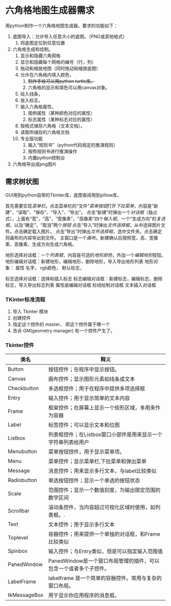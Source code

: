 # 六角格地图生成器需求

用python制作一个六角格地图生成器。要求的功能如下：

1. 底图导入：允许导入任意大小的底图。（PNG或其他格式）
   1. 将底图定位到任意位置
2. 六角格生成和绘制。
   1. 显示和隐藏六角网格
   2. 显示和隐藏每个网格的编号（行，列）
   3. 拖动和缩放地图（同时拖动和缩放底图）
   4. 允许在六角格内填入颜色，
      1. ~~制作手绘可以用python turtle库。~~
      2. 六角格的显示和填色可以用canvas对象。
   5. 绘入线条，
   6. 放入标志，
   7. 输入六角格属性，
      1. 图例属性（某种颜色对应的属性）
      2. 标志属性（某种标志对应的属性）
   8. 按格式储存六角格（文本文档）。
   9. 读取所储存的六角格文档
   10. 专业版功能
       1. 输入“规则书”（python代码规定的推演规则）
       2. 按照规则书进行推演操作
       3. 内置python控制台
3. 六角格导出成png图片

## 需求树状图

GUI用到python自带的Tkinter库，底图查阅用到pillow库。

首先需要实现*菜单栏*。点击菜单栏的“文件”*菜单按钮*打开*下拉菜单*，内容是“新建”、“读取”、“保存”、“导入”、“导出”。
点击“新建”时弹出一个*对话框*（独占式），上面有“宽”，“高”，“宽像素”，“高像素”四个*输入框*，一个“生成方向”的*复选框*，以及“确定”，“取消”两个*按钮*
点击“导入”时弹出*文件选择框*，从中选择图片文件。点击确定载入图片。
点击“导出”时弹出*文件选择框*，选中文件夹。点击确定将画布的内容导出到文件。
主窗口是一个*画布*。新建确认后按照宽、高、宽像素、高像素、生成方向生成六角格。

地形选择对话框：一个*列表框*，内容是可选的*地形颜色*，外加一个*编辑地形*按钮。
地形编辑对话框：新建地形，编辑地形，删除地形，导入导出地形列表
   地形对象：
   属性
   名字，
   rgb颜色，
   默认标志，
   
标志选择对话框：选择和插入标志
标志编辑对话框：新建标志，编辑标志，删除标志，导入导出标志列表
属性层编辑对话框
标线绘制对话框
文本插入对话框

### TKinter标准流程

1. 导入 Tkinter 模块
2. 创建控件
3. 指定这个控件的 master， 即这个控件属于哪一个
4. 告诉 GM(geometry manager) 有一个控件产生了。

### Tkinter控件
|类名|释义|
|-|-|
|Button|按钮控件；在程序中显示按钮。|
|Canvas|画布控件；显示图形元素如线条或文本|
|Checkbutton|多选框控件；用于在程序中提供多项选择框|
|Entry|输入控件；用于显示简单的文本内容|
|Frame|框架控件；在屏幕上显示一个矩形区域，多用来作为容器|
|Label|标签控件；可以显示文本和位图|
|Listbox|列表框控件；在Listbox窗口小部件是用来显示一个字符串列表给用户|
|Menubutton|菜单按钮控件，用于显示菜单项。|
|Menu|菜单控件；显示菜单栏,下拉菜单和弹出菜单|
|Message|消息控件；用来显示多行文本，与label比较类似|
|Radiobutton|单选按钮控件；显示一个单选的按钮状态|
|Scale|范围控件；显示一个数值刻度，为输出限定范围的数字区间|
|Scrollbar|滚动条控件，当内容超过可视化区域时使用，如列表框。.|
|Text|文本控件；用于显示多行文本|
|Toplevel|容器控件；用来提供一个单独的对话框，和Frame比较类似|
|Spinbox|输入控件；与Entry类似，但是可以指定输入范围值|
|PanedWindow|PanedWindow是一个窗口布局管理的插件，可以包含一个或者多个子控件。|
|LabelFrame|labelframe 是一个简单的容器控件。常用与复杂的窗口布局。|
|tkMessageBox|用于显示你应用程序的消息框。|
